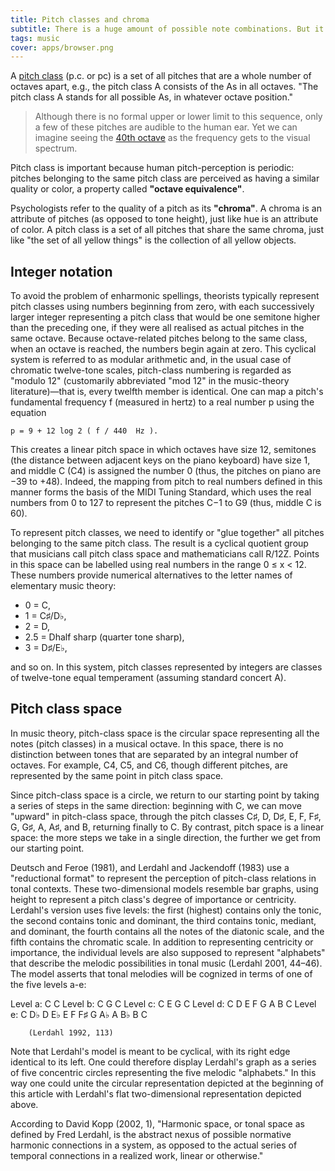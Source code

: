 ```yaml
---
title: Pitch classes and chroma
subtitle: There is a huge amount of possible note combinations. But it's countable. And very useful to navigate music concepts.
tags: music
cover: apps/browser.png
---
```


A [pitch class](https://en.wikipedia.org/wiki/Pitch_class) (p.c. or pc) is a set of all pitches that are a whole number of octaves apart, e.g., the pitch class A consists of the As in all octaves. "The pitch class A stands for all possible As, in whatever octave position."

>Although there is no formal upper or lower limit to this sequence, only a few of these pitches are audible to the human ear. Yet we can imagine seeing the [40th octave](/theory/spectre/40/) as the frequency gets to the visual spectrum.

Pitch class is important because human pitch-perception is periodic: pitches belonging to the same pitch class are perceived as having a similar quality or color, a property called **"octave equivalence"**. 

Psychologists refer to the quality of a pitch as its **"chroma"**. A chroma is an attribute of pitches (as opposed to tone height), just like hue is an attribute of color. A pitch class is a set of all pitches that share the same chroma, just like "the set of all yellow things" is the collection of all yellow objects.

## Integer notation

To avoid the problem of enharmonic spellings, theorists typically represent pitch classes using numbers beginning from zero, with each successively larger integer representing a pitch class that would be one semitone higher than the preceding one, if they were all realised as actual pitches in the same octave. Because octave-related pitches belong to the same class, when an octave is reached, the numbers begin again at zero. This cyclical system is referred to as modular arithmetic and, in the usual case of chromatic twelve-tone scales, pitch-class numbering is regarded as "modulo 12" (customarily abbreviated "mod 12" in the music-theory literature)—that is, every twelfth member is identical. One can map a pitch's fundamental frequency f (measured in hertz) to a real number p using the equation

    p = 9 + 12 log 2 (⁡ f / 440  Hz ). 


This creates a linear pitch space in which octaves have size 12, semitones (the distance between adjacent keys on the piano keyboard) have size 1, and middle C (C4) is assigned the number 0 (thus, the pitches on piano are −39 to +48). Indeed, the mapping from pitch to real numbers defined in this manner forms the basis of the MIDI Tuning Standard, which uses the real numbers from 0 to 127 to represent the pitches C−1 to G9 (thus, middle C is 60). 

To represent pitch classes, we need to identify or "glue together" all pitches belonging to the same pitch class. The result is a cyclical quotient group that musicians call pitch class space and mathematicians call R/12Z. Points in this space can be labelled using real numbers in the range 0 ≤ x < 12. These numbers provide numerical alternatives to the letter names of elementary music theory:

- 0 = C, 
- 1 = C♯/D♭, 
- 2 = D, 
- 2.5 = Dhalf sharp (quarter tone sharp), 
- 3 = D♯/E♭,

and so on. In this system, pitch classes represented by integers are classes of twelve-tone equal temperament (assuming standard concert A). 

## Pitch class space

In music theory, pitch-class space is the circular space representing all the notes (pitch classes) in a musical octave. In this space, there is no distinction between tones that are separated by an integral number of octaves. For example, C4, C5, and C6, though different pitches, are represented by the same point in pitch class space.

Since pitch-class space is a circle, we return to our starting point by taking a series of steps in the same direction: beginning with C, we can move "upward" in pitch-class space, through the pitch classes C♯, D, D♯, E, F, F♯, G, G♯, A, A♯, and B, returning finally to C. By contrast, pitch space is a linear space: the more steps we take in a single direction, the further we get from our starting point. 

Deutsch and Feroe (1981), and Lerdahl and Jackendoff (1983) use a "reductional format" to represent the perception of pitch-class relations in tonal contexts. These two-dimensional models resemble bar graphs, using height to represent a pitch class's degree of importance or centricity. Lerdahl's version uses five levels: the first (highest) contains only the tonic, the second contains tonic and dominant, the third contains tonic, mediant, and dominant, the fourth contains all the notes of the diatonic scale, and the fifth contains the chromatic scale.  In addition to representing centricity or importance, the individual levels are also supposed to represent "alphabets" that describe the melodic possibilities in tonal music (Lerdahl 2001, 44–46). The model asserts that tonal melodies will be cognized in terms of one of the five levels a-e: 

Level a: 	C 												C
Level b: 	C 							G 					C
Level c: 	C 				E 			G 					C
Level d: 	C 		D 		E 	F 		G 		A 		B 	C
Level e: 	C 	D♭ 	D 	E♭ 	E 	F 	F♯ 	G 	A♭ 	A 	B♭ 	B 	C

        (Lerdahl 1992, 113)

Note that Lerdahl's model is meant to be cyclical, with its right edge identical to its left. One could therefore display Lerdahl's graph as a series of five concentric circles representing the five melodic "alphabets." In this way one could unite the circular representation depicted at the beginning of this article with Lerdahl's flat two-dimensional representation depicted above.

According to David Kopp (2002, 1), "Harmonic space, or tonal space as defined by Fred Lerdahl, is the abstract nexus of possible normative harmonic connections in a system, as opposed to the actual series of temporal connections in a realized work, linear or otherwise." 